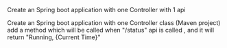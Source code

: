 
Create an Spring boot application with one Controller with 1 api

Create an Spring boot application with one Controller class (Maven project)
add a method which will be called when "/status" api is called , and it will return "Running, {Current Time}"

